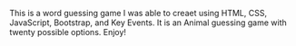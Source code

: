This is a word guessing game I was able to creaet using HTML, CSS, JavaScript, Bootstrap, and Key Events. It is an Animal guessing game with twenty possible options. Enjoy! 
